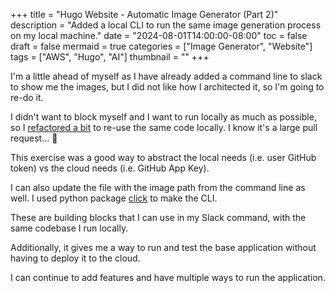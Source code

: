 +++
title = "Hugo Website - Automatic Image Generator (Part 2)"
description = "Added a local CLI to run the same image generation process on my local machine."
date = "2024-08-01T14:00:00-08:00"
toc = false
draft = false
mermaid = true
categories = ["Image Generator", "Website"]
tags = ["AWS", "Hugo", "AI"]
thumbnail = ""
+++

I'm a little ahead of myself as I have already added a command line to slack to show me the images,
but I did not like how I architected it, so I'm going to re-do it.

I didn't want to block myself and I want to run locally as much as possible, so I [refactored a bit](https://github.com/smyleeface/smylee_hugo_site_automations/pull/1) to
re-use the same code locally. I know it's a large pull request... :eyes:

This exercise was a good way to abstract the local needs (i.e. user GitHub token) vs the cloud needs (i.e. GitHub App Key).

I can also update the file with the image path from the command line as well. I used python package [click](https://click.palletsprojects.com/en/8.1.x/) to make the CLI.

These are building blocks that I can use in my Slack command, with the same codebase I run locally.

Additionally, it gives me a way to run and test the base application without having to deploy it to the cloud.

I can continue to add features and have multiple ways to run the application.